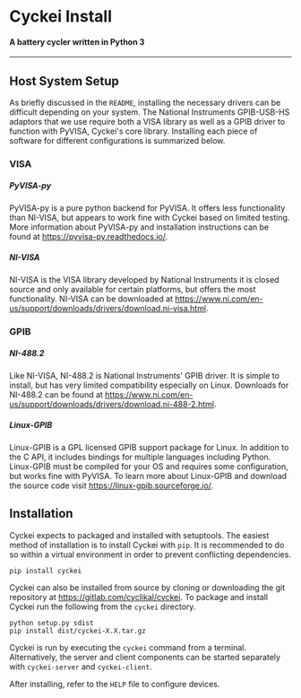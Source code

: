 # Cyckei Install
#### A battery cycler written in Python 3
---

## Host System Setup
As briefly discussed in the `README`, installing the necessary drivers can be difficult depending on your system. The National Instruments GPIB-USB-HS adaptors that we use require both a VISA library as well as a GPIB driver to function with PyVISA, Cyckei's core library. Installing each piece of software for different configurations is summarized below.

### VISA
##### PyVISA-py
PyVISA-py is a pure python backend for PyVISA. It offers less functionality than NI-VISA, but appears to work fine with Cyckei based on limited testing. More information about PyVISA-py and installation instructions can be found at <https://pyvisa-py.readthedocs.io/>.

##### NI-VISA
NI-VISA is the VISA library developed by National Instruments it is closed source and only available for certain platforms, but offers the most functionality. NI-VISA can be downloaded at <https://www.ni.com/en-us/support/downloads/drivers/download.ni-visa.html>.

### GPIB
##### NI-488.2
Like NI-VISA, NI-488.2 is National Instruments' GPIB driver. It is simple to install, but has very limited compatibility especially on Linux. Downloads for NI-488.2 can be found at <https://www.ni.com/en-us/support/downloads/drivers/download.ni-488-2.html>.

##### Linux-GPIB
Linux-GPIB is a GPL licensed GPIB support package for Linux. In addition to the C API, it includes bindings for multiple languages including Python. Linux-GPIB must be compiled for your OS and requires some configuration, but works fine with PyVISA. To learn more about Linux-GPIB and download the source code visit <https://linux-gpib.sourceforge.io/>.

## Installation
Cyckei expects to packaged and installed with setuptools. The easiest method of installation is to install Cyckei with `pip`. It is recommended to do so within a virtual environment in order to prevent conflicting dependencies.

    pip install cyckei

Cyckei can also be installed from source by cloning or downloading the git repository at <https://gitlab.com/cyclikal/cyckei>. To package and install Cyckei run the following from the `cyckei` directory.

    python setup.py sdist
    pip install dist/cyckei-X.X.tar.gz

Cyckei is run by executing the `cyckei` command from a terminal. Alternatively, the server and client components can be started separately with `cyckei-server` and `cyckei-client`.

After installing, refer to the `HELP` file to configure devices.
